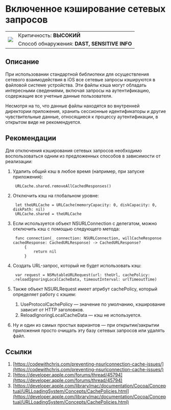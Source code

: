 # Включенное кэширование сетевых запросов

<table class='noborder'>
    <colgroup>
      <col/>
      <col/>
    </colgroup>
    <tbody>
      <tr>
        <td rowspan="2"><img src="../../../img/defekt_vysokij.png"/></td>
        <td>Критичность:<strong> ВЫСОКИЙ</strong></td>
      </tr>
      <tr>
        <td>Способ обнаружения:<strong> DAST, SENSITIVE INFO</strong></td>
      </tr>
    </tbody>
</table>

## Описание

При использовании стандартной библиотеки для осуществления сетевого взаимодействия в iOS все сетевые запросы кэшируются в файловой системе устройства. Эти файлы кэша могут обладать интересными сведениями, включая запросы на аутентификацию, содержащие все учетные данные пользователя.

Несмотря на то, что данные файлы находятся во внутренней директории приложения, хранить сессионные идентификаторы и другие чувствительные данные, относящиеся к процессу аутентификации, в открытом виде не рекомендуется. 

## Рекомендации

Для отключения кэширования сетевых запросов необходимо воспользоваться одним из предложенных способов в зависимости от реализации:

1. Удалить общий кэш в любое время (например, при запуске приложения):

        URLCache.shared.removeAllCachedResponses()

2. Отключить кэш на глобальном уровне:

        let theURLCache = URLCache(memoryCapacity: 0, diskCapacity: 0, diskPath: nil)
        URLCache.shared = theURLCache

3. Если используется объект NSURLConnection с делегатом, можно отключить кэш с помощью следующего метода:

        func connection(_ connection: NSURLConnection, willCacheResponse cachedResponse: CachedURLResponse) -> CachedURLResponse?
            {
                return nil
            }

4. Создать URL-запрос, который не будет использовать кэш:

        var request = NSMutableURLRequest(url: theUrl, cachePolicy: .reloadIgnoringLocalCacheData, timeoutInterval: urlTimeoutTime)

5. Также объект NSURLRequest имеет атрибут cachePolicy, который определяет работу с кэшем:

    1. UseProtocolCachePolicy — значение по умолчанию, кэширование зависит от HTTP заголовков.
    2. ReloadIgnoringLocalCacheData  — кэш не используется.

6. Ну и один из самых простых вариантов — при открытии/закрытии приложения просто очищать эту базу сетевых запросов или удалять файл.

## Ссылки

1. [https://codewithchris.com/preventing-nsurlconnection-cache-issues/](https://codewithchris.com/preventing-nsurlconnection-cache-issues/)
2. [https://developer.apple.com/forums/thread/45794](https://developer.apple.com/forums/thread/45794)
3. [https://developer.apple.com/library/mac/documentation/Cocoa/Conceptual/URLLoadingSystem/Concepts/CachePolicies.html](https://developer.apple.com/library/mac/documentation/Cocoa/Conceptual/URLLoadingSystem/Concepts/CachePolicies.html)